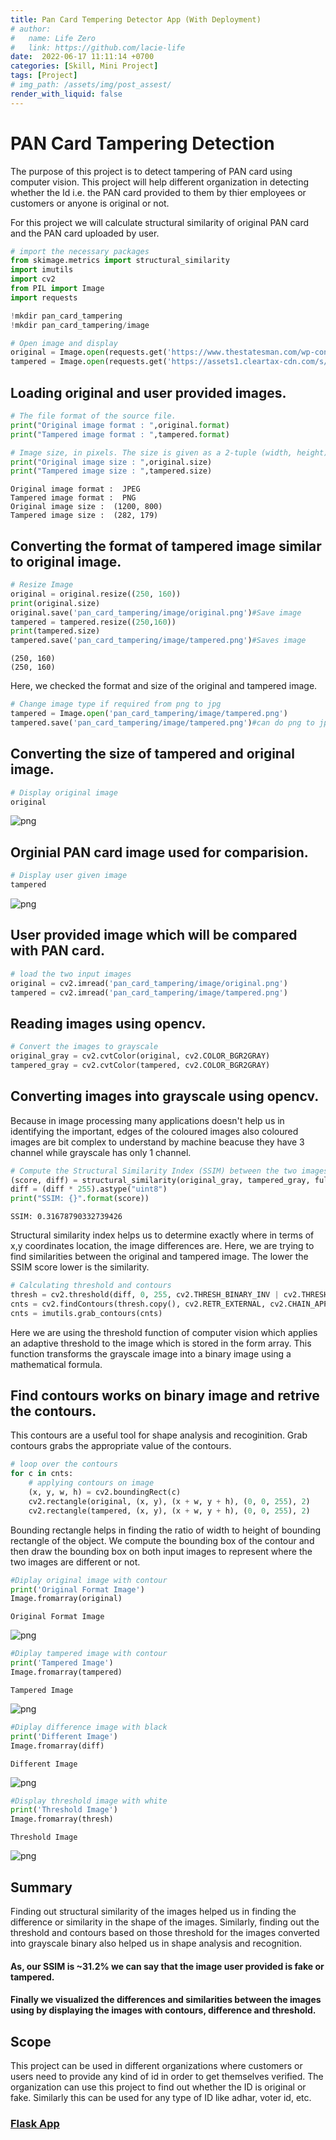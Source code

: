 ```yaml
---
title: Pan Card Tempering Detector App (With Deployment)
# author:
#   name: Life Zero
#   link: https://github.com/lacie-life
date:  2022-06-17 11:11:14 +0700
categories: [Skill, Mini Project]
tags: [Project]
# img_path: /assets/img/post_assest/
render_with_liquid: false
---
```


# PAN Card Tampering Detection

The purpose of this project is to detect tampering of PAN card using computer vision. This project will help different organization in detecting whether the Id i.e. the PAN card provided to them by thier employees or customers or anyone is original or not.

For this project we will calculate structural similarity of original PAN card and the PAN card uploaded by user.

```python
# import the necessary packages
from skimage.metrics import structural_similarity
import imutils
import cv2
from PIL import Image
import requests
```

```python
!mkdir pan_card_tampering
!mkdir pan_card_tampering/image
```

```python
# Open image and display
original = Image.open(requests.get('https://www.thestatesman.com/wp-content/uploads/2019/07/pan-card.jpg', stream=True).raw)
tampered = Image.open(requests.get('https://assets1.cleartax-cdn.com/s/img/20170526124335/Pan4.png', stream=True).raw) 
```

## Loading original and user provided images.

```python
# The file format of the source file.
print("Original image format : ",original.format) 
print("Tampered image format : ",tampered.format)

# Image size, in pixels. The size is given as a 2-tuple (width, height).
print("Original image size : ",original.size) 
print("Tampered image size : ",tampered.size) 
```

    Original image format :  JPEG
    Tampered image format :  PNG
    Original image size :  (1200, 800)
    Tampered image size :  (282, 179)
    

## Converting the format of  tampered image similar to original image.

```python
# Resize Image
original = original.resize((250, 160))
print(original.size)
original.save('pan_card_tampering/image/original.png')#Save image
tampered = tampered.resize((250,160))
print(tampered.size)
tampered.save('pan_card_tampering/image/tampered.png')#Saves image
```

    (250, 160)
    (250, 160)
    

Here, we checked the format and size of the original and tampered image.


```python
# Change image type if required from png to jpg
tampered = Image.open('pan_card_tampering/image/tampered.png')
tampered.save('pan_card_tampering/image/tampered.png')#can do png to jpg
```

## Converting the size of tampered and original image.

```python
# Display original image
original
```

![png](https://github.com/lacie-life/lacie-life.github.io/blob/main/assets/img/post_assest/pan_output_13_0.png?raw=true)
    

## Orginial PAN card image used for comparision.


```python
# Display user given image
tampered
```

 
![png](https://github.com/lacie-life/lacie-life.github.io/blob/main/assets/img/post_assest/pan_output_15_0.png?raw=true)
    


## User provided image which will be compared with PAN card.


```python
# load the two input images
original = cv2.imread('pan_card_tampering/image/original.png')
tampered = cv2.imread('pan_card_tampering/image/tampered.png')
```

## Reading images using opencv.


```python
# Convert the images to grayscale
original_gray = cv2.cvtColor(original, cv2.COLOR_BGR2GRAY)
tampered_gray = cv2.cvtColor(tampered, cv2.COLOR_BGR2GRAY)
```

## Converting images into grayscale using opencv. 

Because in image processing many applications doesn't help us in identifying the important, edges of the coloured images also coloured images are bit complex to understand by machine beacuse they have 3 channel while grayscale has only 1 channel.  


```python
# Compute the Structural Similarity Index (SSIM) between the two images, ensuring that the difference image is returned
(score, diff) = structural_similarity(original_gray, tampered_gray, full=True)
diff = (diff * 255).astype("uint8")
print("SSIM: {}".format(score))
```

    SSIM: 0.31678790332739426
    

Structural similarity index helps us to determine exactly where in terms of x,y coordinates location, the image differences are. Here, we are trying to find similarities between the original and tampered image. The lower the SSIM score lower is the similarity.


```python
# Calculating threshold and contours 
thresh = cv2.threshold(diff, 0, 255, cv2.THRESH_BINARY_INV | cv2.THRESH_OTSU)[1]
cnts = cv2.findContours(thresh.copy(), cv2.RETR_EXTERNAL, cv2.CHAIN_APPROX_SIMPLE)
cnts = imutils.grab_contours(cnts)
```

Here we are using the threshold function of computer vision which applies an adaptive threshold to the image which is stored in the form array. This function transforms the grayscale image into a binary image using a mathematical formula.

## Find contours works on binary image and retrive the contours. 

This contours are a useful tool for shape analysis and recoginition. Grab contours grabs the appropriate value of the contours.


```python
# loop over the contours
for c in cnts:
    # applying contours on image
    (x, y, w, h) = cv2.boundingRect(c)
    cv2.rectangle(original, (x, y), (x + w, y + h), (0, 0, 255), 2)
    cv2.rectangle(tampered, (x, y), (x + w, y + h), (0, 0, 255), 2)
```

Bounding rectangle helps in finding the ratio of width to height of bounding rectangle of the object. We compute the bounding box of the contour and then draw the bounding box on both input images to represent where the two images are different or not.


```python
#Diplay original image with contour
print('Original Format Image')
Image.fromarray(original)
```

    Original Format Image
    

![png](https://github.com/lacie-life/lacie-life.github.io/blob/main/assets/img/post_assest/pan_output_27_1.png?raw=true)
    

```python
#Diplay tampered image with contour
print('Tampered Image')
Image.fromarray(tampered)
```

    Tampered Image
    

![png](https://github.com/lacie-life/lacie-life.github.io/blob/main/assets/img/post_assest/pan_output_28_1.png?raw=true)
    

```python
#Diplay difference image with black
print('Different Image')
Image.fromarray(diff)
```

    Different Image
    
    
![png](https://github.com/lacie-life/lacie-life.github.io/blob/main/assets/img/post_assest/pan_output_29_1.png?raw=true)
    

```python
#Display threshold image with white
print('Threshold Image')
Image.fromarray(thresh)
```

    Threshold Image
    

    
![png](https://github.com/lacie-life/lacie-life.github.io/blob/main/assets/img/post_assest/pan_output_30_1.png?raw=true)
    

## Summary 

Finding out structural similarity of the images helped us in finding the difference or similarity in the shape of the images. Similarly, finding out the threshold and contours based on those threshold for the images converted into grayscale binary also helped us in shape analysis and recognition. 
#### As, our SSIM is ~31.2% we can say that the image user provided is fake or tampered.
#### Finally we visualized the differences and similarities between the images using by displaying the images with contours, difference and threshold.  

## Scope

This project can be used in different organizations where customers or users need to provide any kind of id in order to get themselves verified. The organization can use this project to find out whether the ID is original or fake. Similarly this can be used for any type of ID like adhar, voter id, etc.



### [Flask App](https://github.com/lacie-life/BlogSharingCode/tree/main/Pan_Card_Tampering_Flask_App) 


